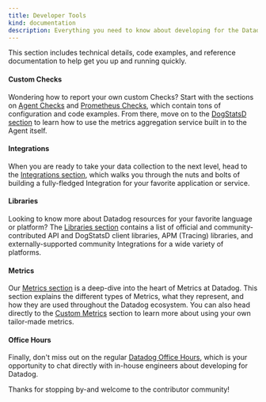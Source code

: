 ```yaml
---
title: Developer Tools
kind: documentation
description: Everything you need to know about developing for the Datadog platform, including config and code examples, and a ton of reference material.
---
```


This section includes technical details, code examples, and reference documentation to help get you up and running quickly.

#### Custom Checks

Wondering how to report your own custom Checks? Start with the sections on [Agent Checks][1] and [Prometheus Checks][2], which contain tons of configuration and code examples. From there, move on to the [DogStatsD section][3] to learn how to use the metrics aggregation service built in to the Agent itself.

#### Integrations

When you are ready to take your data collection to the next level, head to the [Integrations section][4], which walks you through the nuts and bolts of building a fully-fledged Integration for your favorite application or service.

#### Libraries

Looking to know more about Datadog resources for your favorite language or platform? The [Libraries section][5] contains a list of official and community-contributed API and DogStatsD client libraries, APM (Tracing) libraries, and externally-supported community Integrations for a wide variety of platforms.

#### Metrics

Our [Metrics section][6] is a deep-dive into the heart of Metrics at Datadog. This section explains the different types of Metrics, what they represent, and how they are used throughout the Datadog ecosystem. You can also head directly to the [Custom Metrics][8] section to learn more about using your own tailor-made metrics.

#### Office Hours

Finally, don't miss out on the regular [Datadog Office Hours][7], which is your opportunity to chat directly with in-house engineers about developing for Datadog.

Thanks for stopping by-and welcome to the contributor community!

[1]: /developers/agent_checks
[2]: /developers/prometheus
[3]: /developers/dogstatsd
[4]: /developers/integrations
[5]: /developers/libraries
[6]: /developers/metrics
[7]: /developers/office_hours
[8]: /developers/metrics/custom_metrics
